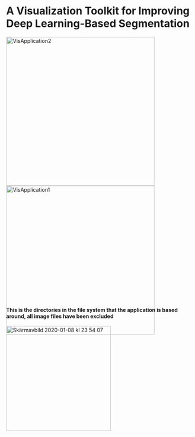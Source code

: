 # A Visualization Toolkit for Improving Deep Learning-Based Segmentation

<div class="nav3" style="height:705px;">
    <img width="400" alt="VisApplication2" src="https://user-images.githubusercontent.com/55019110/100361586-9f8bc980-2ffa-11eb-8c0c-d694e4fb0c0d.png">
    <img width="400" alt="VisApplication1" src="https://user-images.githubusercontent.com/55019110/100361566-9864bb80-2ffa-11eb-9943-57a3637456c9.png">

</div>


#### This is the directories in the file system that the application is based around, all image files have been excluded


<img width="282" alt="Skärmavbild 2020-01-08 kl  23 54 07" src="https://user-images.githubusercontent.com/55019110/72023123-4e53d980-3272-11ea-97ad-647a0395fecd.png">

